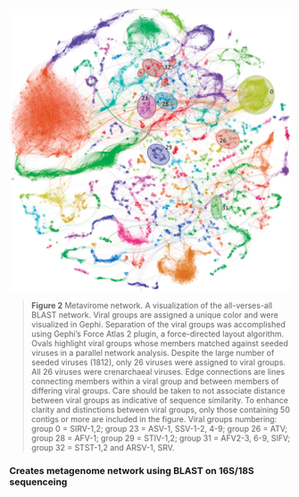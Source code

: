 ![](./images/metagenome-network.png)
> **Figure 2** Metavirome network. A visualization of the all-verses-all BLAST network. Viral groups are assigned a unique color and were visualized in Gephi. Separation of the viral groups was accomplished using Gephi’s Force Atlas 2 plugin, a force-directed layout algorithm. Ovals highlight viral groups whose members matched against seeded viruses in a parallel network analysis. Despite the large number of seeded viruses (1812), only 26 viruses were assigned to viral groups. All 26 viruses were crenarchaeal viruses. Edge connections are lines connecting members within a viral group and between members of differing viral groups. Care should be taken to not associate distance between viral groups as indicative of sequence similarity. To enhance clarity and distinctions between viral groups, only those containing 50 contigs or more are included in the figure. Viral groups numbering: group 0 = SIRV-1,2; group 23 = ASV-1, SSV-1-2, 4-9; group 26 = ATV; group 28 = AFV-1; group 29 = STIV-1,2; group 31 = AFV2-3, 6-9, SIFV; group 32 = STST-1,2 and ARSV-1, SRV.

### Creates metagenome network using BLAST on 16S/18S sequenceing


